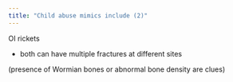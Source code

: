 ```yaml
---
title: "Child abuse mimics include (2)"
---
```

OI
rickets
- both can have multiple fractures at different sites

(presence of Wormian bones or abnormal bone density are clues)

